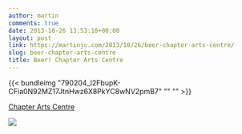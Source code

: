 ```yaml
---
author: martin
comments: true
date: 2013-10-26 13:53:18+00:00
layout: post
link: https://martinjc.com/2013/10/26/beer-chapter-arts-centre/
slug: beer-chapter-arts-centre
title: Beer! Chapter Arts Centre
---
```


{{< bundleimg "790204_l2FbupK-CFia0N92MZ17JtnHwz6X8PkYC8wNV2pmB7" "" "" >}}


[Chapter Arts Centre](http://foursquare.com/v/4b57213ef964a520862728e3)




![](http://maps.google.com/maps/api/staticmap?center=51.482973085700024,-3.2034158706665035&zoom=16&size=710x440&maptype=roadmap&sensor=false&markers=color:red%7C51.482973085700024,-3.2034158706665035)
